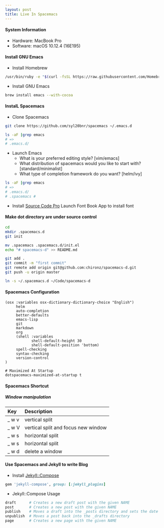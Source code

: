 ```yaml
---
layout: post
title: Live In Spacemacs
---
```

#### System Information
* Hardware: MacBook Pro
* Software: macOS 10.12.4 (16E195)

#### Install GNU Emacs
* Install Homebrew

```sh
/usr/bin/ruby -e "$(curl -fsSL https://raw.githubusercontent.com/Homebrew/install/master/install)"
```
* Install GNU Emacs

```sh
brew install emacs --with-cocoa
```

#### InstalL Spacemacs

* Clone Spacemacs

```sh
git clone https://github.com/syl20bnr/spacemacs ~/.emacs.d
```

```sh
ls -aF |grep emacs
# =>
# .emacs.d/
```
* Launch Emacs
  * What is your preferred editing style? [vim/emacs]
  * What distribution of spacemacs would you like to start with?[standard/minimalist]
  * What type of completion framework do you want? [helm/ivy]

```sh
ls -aF |grep emacs
# =>
# .emacs.d/
# .spacemacs #
```

* Install [Source Code Pro](https://github.com/adobe-fonts/source-code-pro)
Launch Font Book App to install font 

#### Make dot directory are under source control

```sh
cd
mkdir .spacemacs.d
git init

mv .spacemacs .spacemacs.d/init.el
echo "# spacemacs-d" >> README.md

git add .
git commit -m "first commit"
git remote add origin git@github.com:chironz/spacemacs-d.git
git push -u origin master

ln -s ~/.spacemacs.d ~/Code/spacemacs-d
```

#### Spacemacs Configuration

```
(osx :variables osx-dictionary-dictionary-choice "English")
     helm
     auto-completion
     better-defaults
     emacs-lisp
     git
     markdown
     org
     (shell :variables
            shell-default-height 30
            shell-default-position 'bottom)
     spell-checking
     syntax-checking
     version-control
)

# Maximized At Startup
dotspacemacs-maximized-at-startup t
```

#### Spacemacs Shortcut

##### Window manipulation

| Key      | Description                            |
| :------- | :------------------------------------- |
| _ w v    | vertical split                         |
| _ w V    | vertical split and focus new window    |
| _ w s    | horizontal split                       |
| _ w s    | horizontal split                       |
| _ w d    | delete a window                        |



#### Use Spacemacs and Jekyll to write Blog 

* Install [Jekyll::Compose](https://github.com/jekyll/jekyll-compose)

```rb
gem 'jekyll-compose', group: [:jekyll_plugins]
```

* Jekyll::Compose Usage

```sh
draft      # Creates a new draft post with the given NAME
post       # Creates a new post with the given NAME
publish    # Moves a draft into the _posts directory and sets the date
unpublish  # Moves a post back into the _drafts directory
page       # Creates a new page with the given NAME
```
